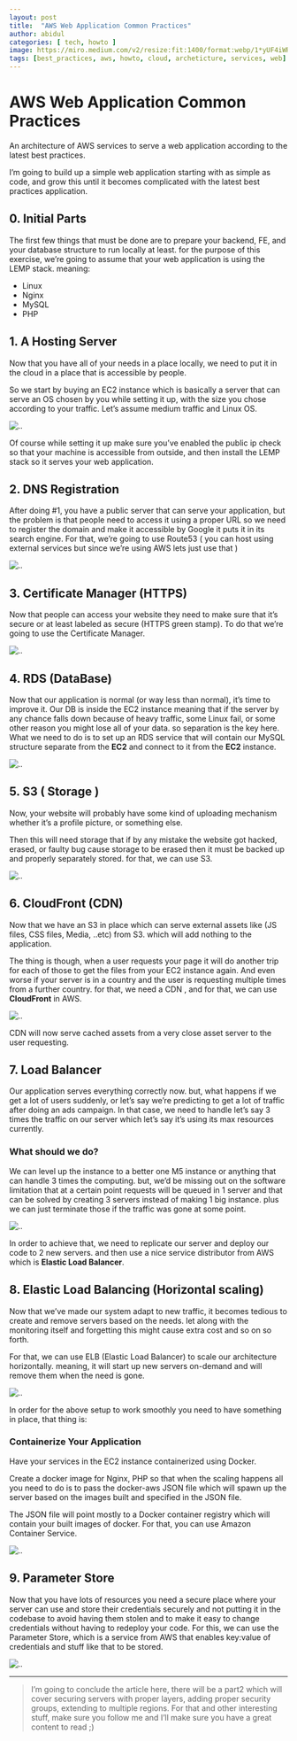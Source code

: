 ```yaml
---
layout: post
title:  "AWS Web Application Common Practices"
author: abidul
categories: [ tech, howto ]
image: https://miro.medium.com/v2/resize:fit:1400/format:webp/1*yUF4iWR3quD_uG3GH_TaLA.png
tags: [best_practices, aws, howto, cloud, archeticture, services, web]
---
```


# AWS Web Application Common Practices
An architecture of AWS services to serve a web application according to the latest best practices.

I’m going to build up a simple web application starting with as simple as code, and grow this until it becomes complicated with the latest best practices application.

## 0. Initial Parts
The first few things that must be done are to prepare your backend, FE, and your database structure to run locally at least. for the purpose of this exercise, we’re going to assume that your web application is using the LEMP stack. meaning:

- Linux
- Nginx
- MySQL
- PHP

## 1. A Hosting Server
Now that you have all of your needs in a place locally, we need to put it in the cloud in a place that is accessible by people.

So we start by buying an EC2 instance which is basically a server that can serve an OS chosen by you while setting it up, with the size you chose according to your traffic. Let’s assume medium traffic and Linux OS.

![..](https://miro.medium.com/v2/resize:fit:1400/format:webp/1*ixdszJ2QyDEM7-R-VYYE_A.png)

Of course while setting it up make sure you’ve enabled the public ip check so that your machine is accessible from outside, and then install the LEMP stack so it serves your web application.

## 2. DNS Registration
After doing #1, you have a public server that can serve your application, but the problem is that people need to access it using a proper URL so we need to register the domain and make it accessible by Google it puts it in its search engine.
For that, we’re going to use Route53 ( you can host using external services but since we’re using AWS lets just use that )

![..](https://miro.medium.com/v2/resize:fit:1400/format:webp/1*h9smUUZII83sbVHmv14I5g.png)

## 3. Certificate Manager (HTTPS)
Now that people can access your website they need to make sure that it’s secure or at least labeled as secure (HTTPS green stamp). To do that we’re going to use the Certificate Manager.

![..](https://miro.medium.com/v2/resize:fit:1400/format:webp/1*UMLt-kTkbIojYraaGjzI4Q.png)

## 4. RDS (DataBase)
Now that our application is normal (or way less than normal), it’s time to improve it.
Our DB is inside the EC2 instance meaning that if the server by any chance falls down because of heavy traffic, some Linux fail, or some other reason you might lose all of your data. so separation is the key here.
What we need to do is to set up an RDS service that will contain our MySQL structure separate from the **EC2** and connect to it from the **EC2** instance.

![..](https://miro.medium.com/v2/resize:fit:1400/format:webp/1*wz8-4oWU-a_n3RqAlSWPTg.png)

## 5. S3 ( Storage )
Now, your website will probably have some kind of uploading mechanism whether it’s a profile picture, or something else.

Then this will need storage that if by any mistake the website got hacked, erased, or faulty bug cause storage to be erased then it must be backed up and properly separately stored. for that, we can use S3.

![..](https://miro.medium.com/v2/resize:fit:1400/format:webp/1*bP4T1yWfKTabOz4SX5CZMg.png)

## 6. CloudFront (CDN)
Now that we have an S3 in place which can serve external assets like (JS files, CSS files, Media, ..etc) from S3. which will add nothing to the application.

The thing is though, when a user requests your page it will do another trip for each of those to get the files from your EC2 instance again.
And even worse if your server is in a country and the user is requesting multiple times from a further country. for that, we need a CDN , and for that, we can use __CloudFront__ in AWS.

![..](https://miro.medium.com/v2/resize:fit:1400/format:webp/1*dP4VjXyArDdvC8i_yv2pmA.png)

CDN will now serve cached assets from a very close asset server to the user requesting.

## 7. Load Balancer
Our application serves everything correctly now. but, what happens if we get a lot of users suddenly, or let’s say we’re predicting to get a lot of traffic after doing an ads campaign.
In that case, we need to handle let’s say 3 times the traffic on our server which let’s say it’s using its max resources currently.

### What should we do?
We can level up the instance to a better one M5 instance or anything that can handle 3 times the computing. but, we’d be missing out on the software limitation that at a certain point requests will be queued in 1 server and that can be solved by creating 3 servers instead of making 1 big instance. plus we can just terminate those if the traffic was gone at some point.

![..](https://miro.medium.com/v2/resize:fit:1400/format:webp/1*ByWHsfqw1E_ZYa91T2lDdw.png)

In order to achieve that, we need to replicate our server and deploy our code to 2 new servers. and then use a nice service distributor from AWS which is __Elastic Load Balancer__.

## 8. Elastic Load Balancing (Horizontal scaling)
Now that we’ve made our system adapt to new traffic, it becomes tedious to create and remove servers based on the needs. let along with the monitoring itself and forgetting this might cause extra cost and so on so forth.

For that, we can use ELB (Elastic Load Balancer) to scale our architecture horizontally. meaning, it will start up new servers on-demand and will remove them when the need is gone.

![..](https://miro.medium.com/v2/resize:fit:1400/format:webp/1*hR28rjXQKdHYSDjZGOHlGA.png)

In order for the above setup to work smoothly you need to have something in place, that thing is:

### Containerize Your Application
Have your services in the EC2 instance containerized using Docker.

Create a docker image for Nginx, PHP so that when the scaling happens all you need to do is to pass the docker-aws JSON file which will spawn up the server based on the images built and specified in the JSON file.

The JSON file will point mostly to a Docker container registry which will contain your built images of docker.
For that, you can use Amazon Container Service.

![..](https://miro.medium.com/v2/resize:fit:1400/format:webp/1*ly_vGW6eyAZUbA2rnYhtiA.png)

## 9. Parameter Store
Now that you have lots of resources you need a secure place where your server can use and store their credentials securely and not putting it in the codebase to avoid having them stolen and to make it easy to change credentials without having to redeploy your code.
For this, we can use the Parameter Store, which is a service from AWS that enables key:value of credentials and stuff like that to be stored.

![..](https://miro.medium.com/v2/resize:fit:1400/format:webp/1*yUF4iWR3quD_uG3GH_TaLA.png)

---

> I’m going to conclude the article here, there will be a part2 which will cover securing servers with proper layers, adding proper security groups, extending to multiple regions.
For that and other interesting stuff, make sure you follow me and I’ll make sure you have a great content to read ;)